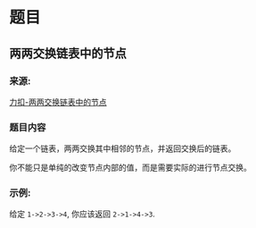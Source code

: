 # 题目

## 两两交换链表中的节点

### 来源:

[力扣-两两交换链表中的节点](https://leetcode-cn.com/problems/swap-nodes-in-pairs/)

### 题目内容

给定一个链表，两两交换其中相邻的节点，并返回交换后的链表。

你不能只是单纯的改变节点内部的值，而是需要实际的进行节点交换。

### 示例:

给定 `1->2->3->4`, 你应该返回 `2->1->4->3`.
